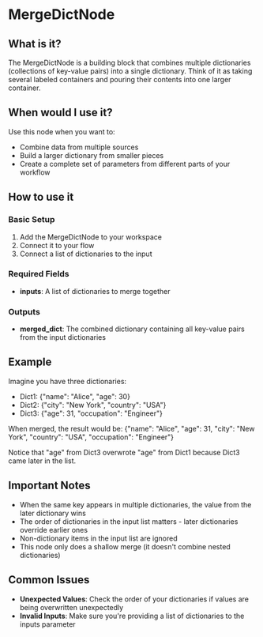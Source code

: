 # MergeDictNode

## What is it?

The MergeDictNode is a building block that combines multiple dictionaries (collections of key-value pairs) into a single dictionary. Think of it as taking several labeled containers and pouring their contents into one larger container.

## When would I use it?

Use this node when you want to:

- Combine data from multiple sources
- Build a larger dictionary from smaller pieces
- Create a complete set of parameters from different parts of your workflow

## How to use it

### Basic Setup

1. Add the MergeDictNode to your workspace
1. Connect it to your flow
1. Connect a list of dictionaries to the input

### Required Fields

- **inputs**: A list of dictionaries to merge together

### Outputs

- **merged_dict**: The combined dictionary containing all key-value pairs from the input dictionaries

## Example

Imagine you have three dictionaries:

- Dict1: {"name": "Alice", "age": 30}
- Dict2: {"city": "New York", "country": "USA"}
- Dict3: {"age": 31, "occupation": "Engineer"}

When merged, the result would be:
{"name": "Alice", "age": 31, "city": "New York", "country": "USA", "occupation": "Engineer"}

Notice that "age" from Dict3 overwrote "age" from Dict1 because Dict3 came later in the list.

## Important Notes

- When the same key appears in multiple dictionaries, the value from the later dictionary wins
- The order of dictionaries in the input list matters - later dictionaries override earlier ones
- Non-dictionary items in the input list are ignored
- This node only does a shallow merge (it doesn't combine nested dictionaries)

## Common Issues

- **Unexpected Values**: Check the order of your dictionaries if values are being overwritten unexpectedly
- **Invalid Inputs**: Make sure you're providing a list of dictionaries to the inputs parameter
